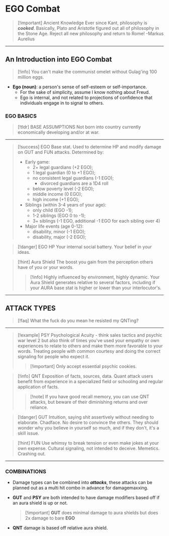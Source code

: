 # EGO Combat

>[!important] Ancient Knowledge
> Ever since Kant, philosophy is ***cooked***. Basically, Plato and Aristotle figured out all of philosophy in the Stone Age. Reject all new philosophy and return to Rome!
> -Markus Aurelius

---

## An Introduction into EGO Combat
>[!info] You can't make the communist omelet without Gulag'ing 100 million eggs.

- **Ego (noun)**: a person's sense of self-esteem or self-importance.  
    - For the sake of simplicity, assume I know nothing about Freud.  
    - Ego is internal, and not related to projections of confidence that individuals engage in to signal to others.
 
### EGO BASICS
>[!tldr] BASE ASSUMPTIONS
> Not born into country currently economically developing and/or at war.

--- 

>[!success] EGO
>Base stat. Used to determine HP and modify damage on GUT and FUN attacks.
>Determined by:
> - Early game:
>     - 2+ legal guardians (+2 EGO);
>     - 1 legal guardian (0 to +1 EGO);
>     - no consistent legal guardians (-1 EGO);
>         - divorced guardians are a 1D4 roll
>     - below poverty level (-2 EGO);
>     - middle income (0 EGO);
>     - high income (+1 EGO);
> - Siblings (within 3-4 years of your age):
>     - only child (EGO -1);
>     - 1-2 siblings (EGO 0 to -1);
>     - 3+ siblings (-1 EGO, additional -1 EGO for each sibling over 4)
> - Major life events (age 0-12):
>     - disability, minor (-1 EGO);
>     - disability, major (-2 EGO);

>[!danger] EGO HP
>Your internal social battery. Your belief in your ideas.

>[!hint] Aura Shield
> The boost you gain from the perception others have of you or your words.
>>[!info] Highly influenced by environment, highly dynamic. Your Aura Shield generates relative to several factors, including if your AURA base stat is higher or lower than your interlocutor's.

---

## ATTACK TYPES

>[!faq] What the fuck do you mean he resisted my QNTing?  

---

>[!example] PSY
>Psychological Acuity - think sales tactics and psychic war level 2 but also think of times you've used your empathy or own experiences to relate to others and make them more favorable to your words. Treating people with common courtesy and doing the correct signaling for people who expect it.
>>[!important] Only accept essential psychic cookies.

>[!info] QNT
>Exposition of facts, sources, data. Quant attack users benefit from experience in a specialized field or schooling and regular application of facts.
>>[!note] If you have good recall memory, you can use QNT attacks, but beware of their diminishing returns and over reliance. 

>[!danger] GUT
>Intuition, saying shit assertively without needing to elaborate. Chadface. No desire to convince the others. They should wonder why you believe in yourself so much, and if they don't, it's a skill issue.

>[!hint] FUN
>Use whimsy to break tension or even make jokes at your own expense. Cultural signaling, not intended to deceive. Memetics. Crashing out.

---

### COMBINATIONS

- Damage types can be combined into ***attacks***, these attacks can be planned out as a multi hit combo in advance for damagemaxxing.
- **GUT** and **PSY** are both intended to have damage modifiers based off if an aura shield is up or not.
    >[!important] **GUT** does minimal damage to aura shields but does 2x damage to bare **EGO**

- **QNT** damage is based off relative aura shield.